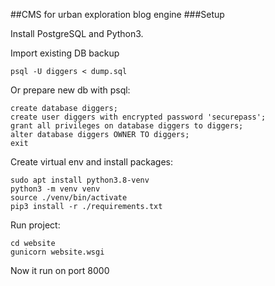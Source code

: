 ##CMS for urban exploration blog engine
###Setup

Install PostgreSQL and Python3.

Import existing DB backup
```
psql -U diggers < dump.sql
```

Or prepare new db with psql:
```
create database diggers;
create user diggers with encrypted password 'securepass';
grant all privileges on database diggers to diggers;
alter database diggers OWNER TO diggers;
exit
```

Create virtual env and install packages:
```
sudo apt install python3.8-venv
python3 -m venv venv
source ./venv/bin/activate
pip3 install -r ./requirements.txt
```

Run project:
```
cd website
gunicorn website.wsgi
```

Now it run on port 8000